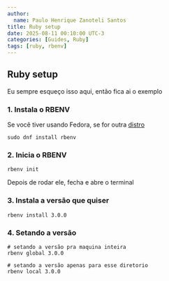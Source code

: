 ```yaml
---
author:
  name: Paulo Henrique Zanoteli Santos
title: Ruby setup
date: 2025-08-11 00:10:00 UTC-3
categories: [Guides, Ruby]
tags: [ruby, rbenv]
---
```


## Ruby setup

Eu sempre esqueço isso aqui, então fica ai o exemplo

### 1. Instala o RBENV

Se você tiver usando Fedora, se for outra [distro](https://github.com/rbenv/rbenv)

```shell
sudo dnf install rbenv
```

### 2. Inicia o RBENV

```shell
rbenv init
```

Depois de rodar ele, fecha e abre o terminal

### 3. Instala a versão que quiser

```shell
rbenv install 3.0.0
```

### 4. Setando a versão

```shell
# setando a versão pra maquina inteira
rbenv global 3.0.0

# setando a versão apenas para esse diretorio
rbenv local 3.0.0
```
